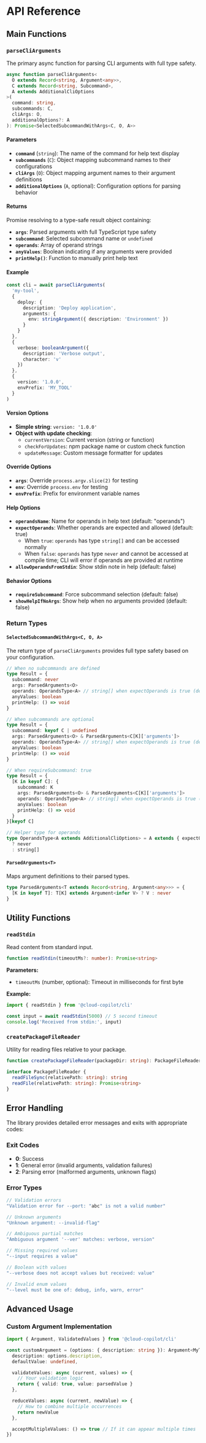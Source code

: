 # API Reference

## Main Functions

### `parseCliArguments`

The primary async function for parsing CLI arguments with full type safety.

```typescript
async function parseCliArguments<
  O extends Record<string, Argument<any>>,
  C extends Record<string, Subcommand>,
  A extends AdditionalCliOptions
>(
  command: string,
  subcommands: C,
  cliArgs: O,
  additionalOptions?: A
): Promise<SelectedSubcommandWithArgs<C, O, A>>
```

#### Parameters

- **`command`** (`string`): The name of the command for help text display
- **`subcommands`** (`C`): Object mapping subcommand names to their configurations
- **`cliArgs`** (`O`): Object mapping argument names to their argument definitions
- **`additionalOptions`** (`A`, optional): Configuration options for parsing behavior

#### Returns

Promise resolving to a type-safe result object containing:

- **`args`**: Parsed arguments with full TypeScript type safety
- **`subcommand`**: Selected subcommand name or `undefined`
- **`operands`**: Array of operand strings
- **`anyValues`**: Boolean indicating if any arguments were provided
- **`printHelp()`**: Function to manually print help text

#### Example

```typescript
const cli = await parseCliArguments(
  'my-tool',
  {
    deploy: {
      description: 'Deploy application',
      arguments: {
        env: stringArgument({ description: 'Environment' })
      }
    }
  },
  {
    verbose: booleanArgument({
      description: 'Verbose output',
      character: 'v'
    })
  },
  {
    version: '1.0.0',
    envPrefix: 'MY_TOOL'
  }
)
```

#### Version Options

- **Simple string**: `version: '1.0.0'`
- **Object with update checking**:
  - `currentVersion`: Current version (string or function)
  - `checkForUpdates`: npm package name or custom check function
  - `updateMessage`: Custom message formatter for updates

#### Override Options

- **`args`**: Override `process.argv.slice(2)` for testing
- **`env`**: Override `process.env` for testing
- **`envPrefix`**: Prefix for environment variable names

#### Help Options

- **`operandsName`**: Name for operands in help text (default: "operands")
- **`expectOperands`**: Whether operands are expected and allowed (default: true)
  - When `true`: `operands` has type `string[]` and can be accessed normally
  - When `false`: `operands` has type `never` and cannot be accessed at compile time; CLI will error if operands are provided at runtime
- **`allowOperandsFromStdin`**: Show stdin note in help (default: false)

#### Behavior Options

- **`requireSubcommand`**: Force subcommand selection (default: false)
- **`showHelpIfNoArgs`**: Show help when no arguments provided (default: false)

### Return Types

#### `SelectedSubcommandWithArgs<C, O, A>`

The return type of `parseCliArguments` provides full type safety based on your configuration.

```typescript
// When no subcommands are defined
type Result = {
  subcommand: never
  args: ParsedArguments<O>
  operands: OperandsType<A> // string[] when expectOperands is true (default), never when false
  anyValues: boolean
  printHelp: () => void
}

// When subcommands are optional
type Result = {
  subcommand: keyof C | undefined
  args: ParsedArguments<O> & ParsedArguments<C[K]['arguments']>
  operands: OperandsType<A> // string[] when expectOperands is true (default), never when false
  anyValues: boolean
  printHelp: () => void
}

// When requireSubcommand: true
type Result = {
  [K in keyof C]: {
    subcommand: K
    args: ParsedArguments<O> & ParsedArguments<C[K]['arguments']>
    operands: OperandsType<A> // string[] when expectOperands is true (default), never when false
    anyValues: boolean
    printHelp: () => void
  }
}[keyof C]

// Helper type for operands
type OperandsType<A extends AdditionalCliOptions> = A extends { expectOperands: false }
  ? never
  : string[]
```

#### `ParsedArguments<T>`

Maps argument definitions to their parsed types.

```typescript
type ParsedArguments<T extends Record<string, Argument<any>>> = {
  [K in keyof T]: T[K] extends Argument<infer V> ? V : never
}
```

## Utility Functions

### `readStdin`

Read content from standard input.

```typescript
function readStdin(timeoutMs?: number): Promise<string>
```

**Parameters:**

- `timeoutMs` (number, optional): Timeout in milliseconds for first byte

**Example:**

```typescript
import { readStdin } from '@cloud-copilot/cli'

const input = await readStdin(5000) // 5 second timeout
console.log('Received from stdin:', input)
```

### `createPackageFileReader`

Utility for reading files relative to your package.

```typescript
function createPackageFileReader(packageDir: string): PackageFileReader

interface PackageFileReader {
  readFileSync(relativePath: string): string
  readFile(relativePath: string): Promise<string>
}
```

## Error Handling

The library provides detailed error messages and exits with appropriate codes:

### Exit Codes

- **0**: Success
- **1**: General error (invalid arguments, validation failures)
- **2**: Parsing error (malformed arguments, unknown flags)

### Error Types

```typescript
// Validation errors
"Validation error for --port: "abc" is not a valid number"

// Unknown arguments
"Unknown argument: --invalid-flag"

// Ambiguous partial matches
"Ambiguous argument '--ver' matches: verbose, version"

// Missing required values
"--input requires a value"

// Boolean with values
"--verbose does not accept values but received: value"

// Invalid enum values
"--level must be one of: debug, info, warn, error"
```

## Advanced Usage

### Custom Argument Implementation

```typescript
import { Argument, ValidatedValues } from '@cloud-copilot/cli'

const customArgument = (options: { description: string }): Argument<MyType> => ({
  description: options.description,
  defaultValue: undefined,

  validateValues: async (current, values) => {
    // Your validation logic
    return { valid: true, value: parsedValue }
  },

  reduceValues: async (current, newValue) => {
    // How to combine multiple occurrences
    return newValue
  },

  acceptMultipleValues: () => true // If it can appear multiple times
})
```
